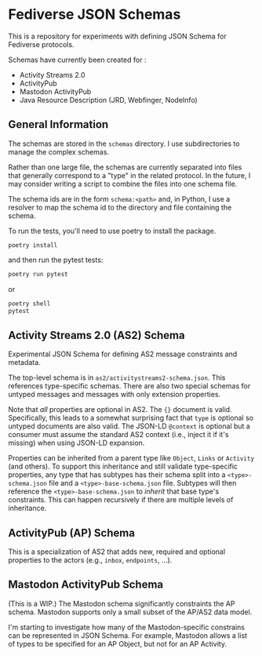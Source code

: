 # Fediverse JSON Schemas

This is a repository for experiments with defining JSON Schema for Fediverse protocols.

Schemas have currently been created for :

* Activity Streams 2.0
* ActivityPub
* Mastodon ActivityPub
* Java Resource Description (JRD, Webfinger, NodeInfo)

## General Information

The schemas are stored in the `schemas` directory. I use subdirectories to manage the complex schemas.

Rather than one large file, the schemas are currently separated into files that generally correspond to a "type" in the related protocol. In the future, I may consider writing a script to combine the files into one schema file.

The schema ids are in the form `schema:<path>` and, in Python, I use a resolver to map the schema id to the directory and file containing the schema.

To run the tests, you'll need to use poetry to install the package.

```
poetry install
```

and then run the pytest tests:

```bash
poetry run pytest
```

or

```bash
poetry shell
pytest
```

## Activity Streams 2.0 (AS2) Schema

Experimental JSON Schema for defining AS2 message constraints and metadata.

The top-level schema is in `as2/activitystreams2-schema.json`. This references type-specific schemas. There are also two special schemas for untyped messages and messages with only extension properties.

Note that *all* properties are optional in AS2. The `{}` document is valid. Specifically, this leads to a somewhat surprising fact that `type` is optional so untyped documents are also valid. The JSON-LD `@context` is optional but a consumer must assume the standard AS2 context (i.e., inject it if it's missing) when using JSON-LD expansion.

Properties can be inherited from a parent type like `Object`, `Links` or `Activity` (and others). To support this inheritance and still validate type-specific properties, any type that has subtypes has their schema split into a `<type>-schema.json` file and a `<type>-base-schema.json` file. Subtypes will then reference the `<type>-base-schema.json` to *inherit* that base type's constraints. This can happen recursively if there are multiple levels of inheritance.

## ActivityPub (AP) Schema

This is a specialization of AS2 that adds new, required and optional properties to the actors (e.g., `inbox`, `endpoints`, ...).

## Mastodon ActivityPub Schema

(This is a WIP.) The Mastodon schema significantly constraints the AP schema. Mastodon supports only a small subset of the AP/AS2 data model.

I'm starting to investigate how many of the Mastodon-specific constrains can be represented in JSON Schema. For example, Mastodon allows a list of types to be specified for an AP Object, but not for an AP Activity.
